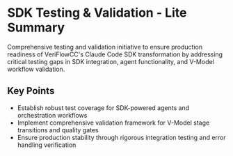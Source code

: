 # SDK Testing & Validation - Lite Summary

Comprehensive testing and validation initiative to ensure production readiness of VeriFlowCC's Claude Code SDK transformation by addressing critical testing gaps in SDK integration, agent functionality, and V-Model workflow validation.

## Key Points

- Establish robust test coverage for SDK-powered agents and orchestration workflows
- Implement comprehensive validation framework for V-Model stage transitions and quality gates
- Ensure production stability through rigorous integration testing and error handling verification
